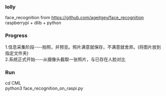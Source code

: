 ### lolly
face_recognition from https://github.com/ageitgey/face_recognition  
raspberrypi + dlib + python   

### Progress
1.信息采集阶段----拍照，并预览。照片满意就保存，不满意就舍弃。(将图片放到指定文件夹)  
2.系统正式开始----从摄像头截取一张照片，与已存在人脸对比  

### Run
cd CML  
python3 face_recognition_on_raspi.py  
